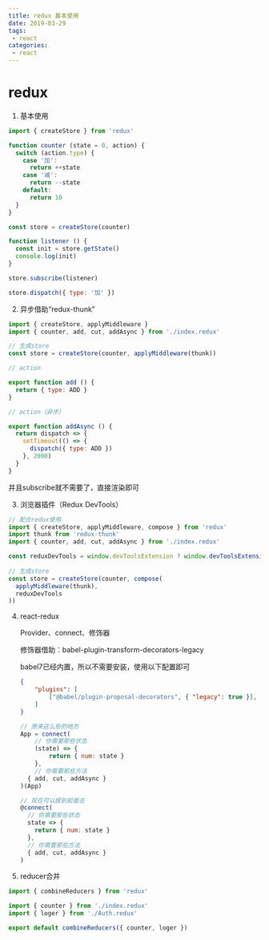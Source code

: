 ```yaml
---
title: redux 基本使用
date: 2019-03-29
tags:
 - react      
categories: 
 - react
---
```


# redux

1. 基本使用

```js
import { createStore } from 'redux'

function counter (state = 0, action) {
  switch (action.type) {
    case '加':
      return ++state
    case '减':
      return --state
    default:
      return 10    
  }
}

const store = createStore(counter)

function listener () {
  const init = store.getState()
  console.log(init)
}

store.subscribe(listener)

store.dispatch({ type: '加' })
```

2. 异步借助“redux-thunk”

```js
import { createStore, applyMiddleware }
import { counter, add, cut, addAsync } from './index.redux'

// 生成store
const store = createStore(counter, applyMiddleware(thunk))
```

```js
// action

export function add () {
  return { type: ADD }
}

// action（异步）

export function addAsync () {
  return dispatch => {
    setTimeout(() => {
      dispatch({ type: ADD })
    }, 2000)
  }
}
```

并且subscribe就不需要了，直接渲染即可

3. 浏览器插件（Redux DevTools）

```js
// 配合redux使用
import { createStore, applyMiddleware, compose } from 'redux'
import thunk from 'redux-thunk'
import { counter, add, cut, addAsync } from './index.redux'

const reduxDevTools = window.devToolsExtension ? window.devToolsExtension() : () => {}
 
// 生成store
const store = createStore(counter, compose(
  applyMiddleware(thunk),
  reduxDevTools
))
```

4. react-redux

	Provider、connect、修饰器
	
	修饰器借助：babel-plugin-transform-decorators-legacy
	
	babel7已经内置，所以不需要安装，使用以下配置即可
	```json
	{
  		"plugins": [
    		["@babel/plugin-proposal-decorators", { "legacy": true }],
  		]
	}
	```
	
	```js
	// 原来这么些的地方
	App = connect(
	  	// 你需要那些状态
	  	(state) => {
	    	return { num: state }
	  	},
	  	// 你需要那些方法
	  { add, cut, addAsync }
	)(App)

	// 现在可以提到前面去
	@connect(
	  // 你需要那些状态
	  state => {
	    return { num: state }
	  },
	  // 你需要那些方法
	  { add, cut, addAsync }
	)
	```

5. reducer合并

```js
import { combineReducers } from 'redux'

import { counter } from './index.redux'
import { loger } from './Auth.redux'

export default combineReducers({ counter, loger })
```